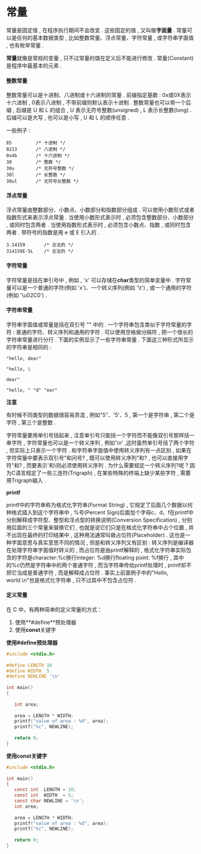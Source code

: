 # 常量

常量是固定值 , 在程序执行期间不会改变 . 这些固定的值 , 又叫做**字面量** . 常量可以是任何的基本数据类型 , 比如整数常量、浮点常量、字符常量 , 或字符串字面值 , 也有枚举常量 .

**常量**就像是常规的变量 , 只不过常量的值在定义后不能进行修改 . 常量\(Constant\)是程序中最基本的元素 .

#### 整数常量

整数常量可以是十进制、八进制或十六进制的常量 . 前缀指定基数 : 0x或0X表示十六进制 , 0表示八进制 , 不带前缀则默认表示十进制 . 整数常量也可以带一个后缀 , 后缀是 U 和 L 的组合 , U 表示无符号整数\(unsigned\) , L 表示长整数\(long\) . 后缀可以是大写 , 也可以是小写 , U 和 L 的顺序任意 .

一些例子 :

```
85         /* 十进制 */
0213       /* 八进制 */
0x4b       /* 十六进制 */
30         /* 整数 */
30u        /* 无符号整数 */
30l        /* 长整数 */
30ul       /* 无符号长整数 */
```

#### 浮点常量

浮点常量由整数部分、小数点、小数部分和指数部分组成 . 可以使用小数形式或者指数形式来表示浮点常量 . 当使用小数形式表示时  , 必须包含整数部分、小数部分 , 或同时包含两者 . 当使用指数形式表示时 , 必须包含小数点、指数 , 或同时包含两者 . 带符号的指数是用 e 或 E 引入的 .

```
3.14159       /* 合法的 */
314159E-5L    /* 合法的 */
```

#### 字符常量

字符常量是括在单引号中 , 例如 , 'x' 可以存储在**char**类型的简单变量中 . 字符常量可以是一个普通的字符\(例如 'x'\)、一个转义序列\(例如 '\t'\) , 或一个通用的字符\(例如 '\u02C0'\) .

#### 字符串常量

字符串字面值或常量是括在双引号 "" 中的 . 一个字符串包含类似于字符常量的字符 : 普通的字符、转义序列和通用的字符 . 可以使用空格做分隔符 , 把一个很长的字符串常量进行分行 . 下面的实例显示了一些字符串常量 . 下面这三种形式所显示的字符串是相同的 :

```
"hello, dear"

"hello, \

dear"

"hello, " "d" "ear"
```

**注意**

有时候不同类型的数据很容易弄混 , 例如"5"、'5'、5 , 第一个是字符串 , 第二个是字符 , 第三个是整数 .

字符常量要用单引号括起来 , 注意单引号只能括一个字符而不能像双引号那样括一串字符 , 字符常量也可以是一个转义序列 , 例如'\n' ,这时虽然单引号括了两个字符 , 但实际上只表示一个字符 . 和字符串字面值中使用转义序列有一点区别 , 如果在字符常量中要表示双引号"和问号? , 既可以使用转义序列\"和\? , 也可以直接用字符"和? , 而要表示'和\则必须使用转义序列 . 为什么需要规定一个转义序列\?呢 ? 因为C语言规定了一些三连符\(Trigraph\) , 在某些特殊的终端上缺少某些字符 , 需要用Trigraph输入 .

**printf**

printf中的字符串称为格式化字符串\(Format String\) , 它规定了后面几个数据以何种格式插入到这个字符串中 , %号\(Percent Sign\)后面加个字母c、d、f在printf中分别解释成字符型、整型和浮点型的转换说明\(Conversion Specification\) , 分别用后面的三个常量来替换它们 , 也就是说它们只是在格式化字符串中占个位置 , 并不出现在最终的打印结果中 , 这种用法通常叫做占位符\(Placeholder\) . 这也是一种字面意思与真实意思不同的情况 , 但是和转义序列又有区别 : 转义序列是编译器在处理字符串字面值时转义的 , 而占位符是由printf解释的 , 格式化字符串实际包含的字符是character:%c换行integer: %d换行floating point: %f换行 , 其中的%c仍然是字符串中的两个普通字符 , 而当字符串传给printf处理时 , printf却不把它当成是普通字符 , 而是解释成占位符 . 事实上前面例子中的"Hello, world.\n"也是格式化字符串 , 只不过其中不包含占位符 .

#### 定义常量

在 C 中，有两种简单的定义常量的方式：

1. 使用**\#define**预处理器
2. 使用**const**关键字

**使用\#define预处理器**

```c
#include <stdio.h>
 
#define LENGTH 10   
#define WIDTH  5
#define NEWLINE '\n'
 
int main()
{
 
   int area;  
  
   area = LENGTH * WIDTH;
   printf("value of area : %d", area);
   printf("%c", NEWLINE);
 
   return 0;
}
```

**使用const关键字**

```c
#include <stdio.h>
 
int main()
{
   const int  LENGTH = 10;
   const int  WIDTH  = 5;
   const char NEWLINE = '\n';
   int area;  
   
   area = LENGTH * WIDTH;
   printf("value of area : %d", area);
   printf("%c", NEWLINE);
 
   return 0;
}
```



